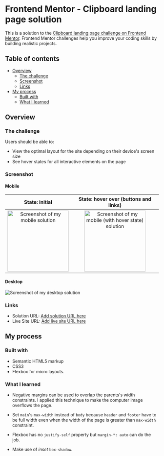 # Frontend Mentor - Clipboard landing page solution

This is a solution to the [Clipboard landing page challenge on Frontend Mentor](https://www.frontendmentor.io/challenges/clipboard-landing-page-5cc9bccd6c4c91111378ecb9). Frontend Mentor challenges help you improve your coding skills by building realistic projects.

## Table of contents

- [Overview](#overview)
  - [The challenge](#the-challenge)
  - [Screenshot](#screenshot)
  - [Links](#links)
- [My process](#my-process)
  - [Built with](#built-with)
  - [What I learned](#what-i-learned)

## Overview

### The challenge

Users should be able to:

- View the optimal layout for the site depending on their device's screen size
- See hover states for all interactive elements on the page

### Screenshot

#### Mobile

|                                       State: initial                                        |                                        State: hover over (buttons and links)                                         |
| :-----------------------------------------------------------------------------------------: | :------------------------------------------------------------------------------------------------------------------: |
| <img src="./screenshots/mobile.jpeg" alt="Screenshot of my mobile solution" width="200px"/> | <img src="./screenshots/mobile-state.jpeg" alt="Screenshot of my mobile (with hover state) solution" width="200px"/> |

#### Desktop

![Screenshot of my desktop solution](./screenshots/desktop.png)

### Links

- Solution URL: [Add solution URL here](https://your-solution-url.com)
- Live Site URL: [Add live site URL here](https://your-live-site-url.com)

## My process

### Built with

- Semantic HTML5 markup
- CSS3
- Flexbox for micro layouts.

### What I learned

- Negative margins can be used to overlap the parents's width constraints. I applied this technique to make the computer image overflows the page.

- Set `main`'s `max-width` instead of `body` because `header` and `footer` have to be full width even when the width of the page is greater than `max-width` constraint.

- Flexbox has no `justify-self` property but `margin-*: auto` can do the job.

- Make use of _inset_ `box-shadow`.

